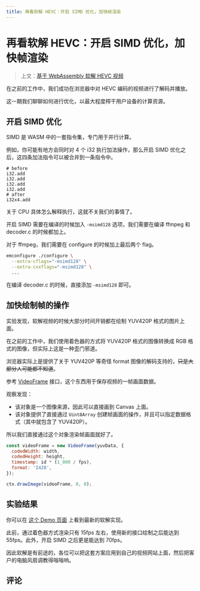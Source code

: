```yaml
---
title: 再看软解 HEVC：开启 SIMD 优化，加快帧渲染
---
```


# 再看软解 HEVC：开启 SIMD 优化，加快帧渲染

<vue-metadata author="swwind" time="2024-12-27"></vue-metadata>

> 上文：[基于 WebAssembly 软解 HEVC 视频](/post/hevc-wasm/)

在之前的工作中，我们成功在浏览器中对 HEVC 编码的视频进行了解码并播放。

这一期我们聊聊如何进行优化，以最大程度榨干用户设备的计算资源。

## 开启 SIMD 优化

SIMD 是 WASM 中的一套指令集，专门用于并行计算。

例如，你可能有地方会同时对 4 个 i32 执行加法操作，那么开启 SIMD 优化之后，这四条加法指令可以被合并到一条指令中。

```plain
# before
i32.add
i32.add
i32.add
i32.add
# after
i32x4.add
```

关于 CPU 具体怎么解释执行，这就不关我们的事情了。

开启 SIMD 需要在编译的时候加入 `-msimd128` 选项，我们需要在编译 ffmpeg 和 decoder.c 的时候都加上。

对于 ffmpeg，我们需要在 configure 的时候加上最后两个 flag。

```bash
emconfigure ./configure \
  --extra-cflags="-msimd128" \
  --extra-cxxflags="-msimd128" \
  ...
```

在编译 decoder.c 的时候，直接添加 `-msimd128` 即可。

## 加快绘制帧的操作

实验发现，软解视频的时候大部分时间开销都在绘制 YUV420P 格式的图片上面。

在之前的工作中，我们使用着色器的方式将 YUV420P 格式的图像转换成 RGB 格式的图像，但实际上这是一种歪门邪道。

浏览器实际上是提供了关于 YUV420P 等奇怪 format 图像的解码支持的，~~只是大部分人可能都不知道~~。

参考 [VideoFrame](https://developer.mozilla.org/en-US/docs/Web/API/VideoFrame) 接口，这个东西用于保存视频的一帧画面数据。

观察发现：

- 该对象是一个图像来源，因此可以直接画到 Canvas 上面。
- 该对象提供了直接通过 `Uint8Array` 创建帧画面的操作，并且可以指定数据格式（其中就包含了 YUV420P）。

所以我们直接通过这个对象渲染帧画面就好了。

```js
const videoFrame = new VideoFrame(yuvData, {
  codedWidth: width,
  codedHeight: height,
  timestamp: id * (1_000 / fps),
  format: 'I420',
});

ctx.drawImage(videoFrame, 0, 0);
```

## 实验结果

你可以在 [这个 Demo 页面](https://swwind.github.io/ffmpeg-hevc-wasm/) 上看到最新的软解实现。

此前，通过着色器方式渲染只有 15fps 左右，使用新的接口绘制之后能达到 55fps。此外，开启 SIMD 之后更是能达到 70fps。

因此软解是有前途的，各位可以把这套方案应用到自己的视频网站上面，然后把客户的电脑风扇调教得嗡嗡响。

## 评论

<vue-reactions path="hevc-wasm-2"></vue-reactions>

